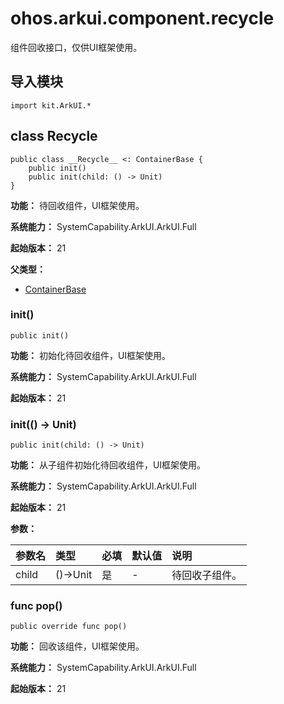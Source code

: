 # ohos.arkui.component.recycle

组件回收接口，仅供UI框架使用。

## 导入模块

```cangjie
import kit.ArkUI.*
```

## class __Recycle__

```cangjie
public class __Recycle__ <: ContainerBase {
    public init()
    public init(child: () -> Unit)
}
```

**功能：** 待回收组件，UI框架使用。

**系统能力：** SystemCapability.ArkUI.ArkUI.Full

**起始版本：** 21

**父类型：**

- [ContainerBase](common-old/cj-apis-arkui-component-common.md#class-containerbase)

### init()

```cangjie
public init()
```

**功能：** 初始化待回收组件，UI框架使用。

**系统能力：** SystemCapability.ArkUI.ArkUI.Full

**起始版本：** 21

### init(() -> Unit)

```cangjie
public init(child: () -> Unit)
```

**功能：** 从子组件初始化待回收组件，UI框架使用。

**系统能力：** SystemCapability.ArkUI.ArkUI.Full

**起始版本：** 21

**参数：**

|参数名|类型|必填|默认值|说明|
|:---|:---|:---|:---|:---|
|child|()->Unit|是|-|待回收子组件。|

### func pop()

```cangjie
public override func pop()
```

**功能：** 回收该组件，UI框架使用。

**系统能力：** SystemCapability.ArkUI.ArkUI.Full

**起始版本：** 21
